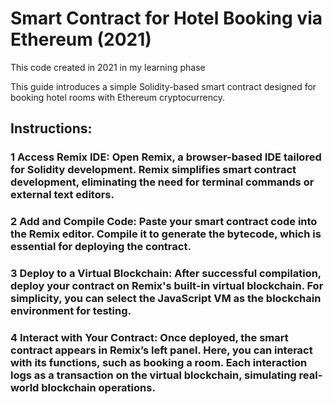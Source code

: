 # Smart Contract for Hotel Booking via Ethereum (2021)
This code created in 2021 in my learning phase

This guide introduces a simple Solidity-based smart contract designed for booking hotel rooms with Ethereum cryptocurrency.

## Instructions:

### 1 Access Remix IDE: Open Remix, a browser-based IDE tailored for Solidity development. Remix simplifies smart contract development, eliminating the need for terminal commands or external text editors.

### 2 Add and Compile Code: Paste your smart contract code into the Remix editor. Compile it to generate the bytecode, which is essential for deploying the contract.

### 3 Deploy to a Virtual Blockchain: After successful compilation, deploy your contract on Remix's built-in virtual blockchain. For simplicity, you can select the JavaScript VM as the blockchain environment for testing.

### 4 Interact with Your Contract: Once deployed, the smart contract appears in Remix’s left panel. Here, you can interact with its functions, such as booking a room. Each interaction logs as a transaction on the virtual blockchain, simulating real-world blockchain operations.
